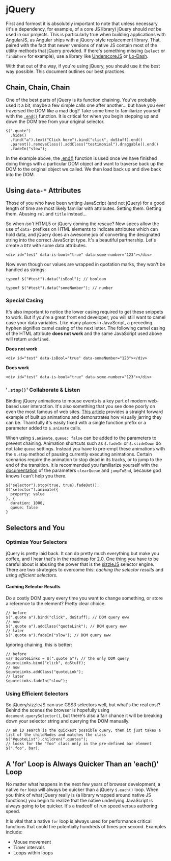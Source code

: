 # jQuery

First and formost it is absolutely important to note that unless necessary (it's a dependency, for example, of a core JS library) jQuery should *not* be used in our projects. This is particularly true when building applications with AngularJS, as Angular ships with a jQuery-style replacement library. That, paired with the fact that newer versions of native JS contain most of the utility methods that jQuery provided. If there's something missing (`select` or `findWhere` for example), use a library like [UnderscoreJS](http://underscorejs.org/) or [Lo-Dash](https://lodash.com/).

With that out of the way, if you're using jQuery, you should use it the best way possible. This document outlines our best practices.

## Chain, Chain, Chain

One of the best parts of jQuery is its function chaining. You've probably used it a bit, maybe a few simple calls one after another&hellip; but have you ever traversed the DOM like a mad dog? Take some time to familiarize yourself with the [`.end()`](http://api.jquery.com/end/) function. It is critical for when you begin stepping up and down the DOM tree from your original selector.

    $(".quote")
      .hide()
      .find("a").text("Click here").bind("click", doStuff).end()
      .parent().removeClass().addClass("testimonial").draggable().end()
      .fadeIn("slow");

In the example above, the [.end()](http://api.jquery.com/end/) function is used once we have finished doing things with a particular DOM object and want to traverse back up the DOM to the original object we called. We then load back up and dive back into the DOM.

## Using `data-*` Attributes

Those of you who have been writing JavaScript (and not jQuery) for a good length of time are most likely familiar with attributes. Setting them. Getting them. Abusing `rel` and `title` instead&hellip;

So when *isn't* HTML5 or jQuery coming the rescue? New specs allow the use of `data-` prefixes on HTML elements to indicate attributes which can hold data, and jQuery does an awesome job of converting the designated string into the correct JavaScript type. It's a beautiful partnership. Let's create a `DIV` with some data attributes.

    <div id="test" data-is-bool="true" data-some-number="123"></div>

Now even though our values are wrapped in quotation marks, they won't be handled as strings:

    typeof $("#test").data("isBool"); // boolean
    
    typeof $("#test").data("someNumber"); // number

### Special Casing

It's also important to notice the lower casing required to get these snippets to work. But if you're a great front end developer, you will still want to camel case your data variables. Like many places in JavaScript, a preceding hyphen signifies camel casing of the next letter. The following camel casing of the HTML attribute **does not work** and the same JavaScript used above will return `undefined`.

**Does not work**

    <div id="test" data-isBool="true" data-someNumber="123"></div>

**Does work**

    <div id="test" data-is-bool="true" data-some-number="123"></div>

### '`.stop()`' Collaborate & Listen

Binding jQuery animations to mouse events is a key part of modern web-based user interaction. It's also something that you see done poorly on even the most famous of web sites. [This article](http://www.learningjquery.com/2009/01/quick-tip-prevent-animation-queue-buildup) provides a straight forward example of built up animations and demonstrates how visually jarring they can be. Thankfully it's easily fixed with a single function prefix or a parameter added to `$.animate` calls.

When using `$.animate`, `queue: false` can be added to the parameters to prevent chaining. Animation shortcuts such as `$.fadeIn` or `$.slideDown` do not take `queue` settings. Instead you have to pre-empt these animations with the `$.stop` method of pausing currently executing animations. Certain scenarios require the animation to stop dead in its tracks, or to jump to the end of the transition. It is recommended you familiarize yourself with the [documentation](http://api.jquery.com/stop/) of the parameters `clearQueue` and `jumpToEnd`, because god knows I can't help you there.

    $("selector").stop(true, true).fadeOut();
    $("selector").animate({
      property: value
    }, {
      duration: 1000,
      queue: false
    }

## Selectors and You

### Optimize Your Selectors

jQuery is pretty laid back. It can do pretty much everything but make you coffee, and I hear that's in the roadmap for 2.0. One thing you have to be careful about is abusing the power that is the [sizzleJS](http://sizzlejs.com/) selector engine. There are two strategies to overcome this: *caching the selector results* and *using efficient selectors*.

#### Caching Selector Results

Do a costly DOM query every time you want to change something, or store a reference to the element? Pretty clear choice.

    // before
    $(".quote a").bind("click", doStuff); // DOM query eww
    // now
    $(".quote a").addClass("quoteLink"); // DOM query eww
    // later
    $(".quote a").fadeIn("slow"); // DOM query eww

Ignoring chaining, this is better:

    // before
    var $quoteLinks = $(".quote a"); // the only DOM query
    $quoteLinks.bind("click", doStuff);
    // now
    $quoteLinks.addClass("quoteLink");
    // later
    $quoteLinks.fadeIn("slow");

### Using Efficient Selectors

So jQuery/sizzleJS can use CSS3 selectors well, but what's the real cost? Behind the scenes the browser is hopefully using `document.querySelector()`, but there's also a fair chance it will be breaking down your selector string and querying the DOM manually.

    // an ID search is the quickest possible query, then it just takes a list of the childNodes and matches the class
    $("#quoteList").children(".quotes");
    // looks for the "foo" class only in the pre-defined bar element
    $(".foo", bar);

## A 'for' Loop is Always Quicker Than an 'each()' Loop

No matter what happens in the next few years of browser development, a native `for` loop will always be quicker than a jQuery `$.each()` loop. When you think of what jQuery really is (a library wrapped around native JS functions) you begin to realize that the native underlying JavaScript is always going to be quicker. It's a tradeoff of run speed versus authoring speed.

It is vital that a native `for` loop is always used for performance critical functions that could fire potentially hundreds of times per second. Examples include:

* Mouse movement
* Timer intervals
* Loops within loops